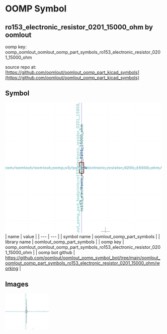 # OOMP Symbol  
## ro153_electronic_resistor_0201_15000_ohm  by oomlout  
  
oomp key: oomp_oomlout_oomlout_oomp_part_symbols_ro153_electronic_resistor_0201_15000_ohm  
  
source repo at: [https://github.com/oomlout/oomlout_oomp_part_kicad_symbols](https://github.com/oomlout/oomlout_oomp_part_kicad_symbols)  
## Symbol  
  
[![working.png](working_600.png)](working.png)  
| name | value | 
| --- | --- | 
| symbol name | oomlout_oomp_part_symbols | 
| library name | oomlout_oomp_part_symbols | 
| oomp key | oomp_oomlout_oomlout_oomp_part_symbols_ro153_electronic_resistor_0201_15000_ohm | 
| oomp bot github | https://github.com/oomlout/oomlout_oomp_symbol_bot/tree/main/oomlout_oomlout_oomp_part_symbols_ro153_electronic_resistor_0201_15000_ohm/working | 
## Images  
  
[![working.png](working_140.png)](working.png)  
